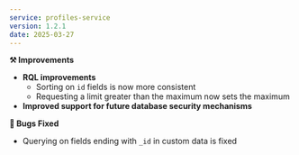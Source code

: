 ```yaml
---
service: profiles-service
version: 1.2.1
date: 2025-03-27
---
```


**⚒️ Improvements**

- **RQL improvements**
  - Sorting on `id` fields is now more consistent
  - Requesting a limit greater than the maximum now sets the maximum
- **Improved support for future database security mechanisms**


**🐞 Bugs Fixed**

- Querying on fields ending with `_id` in custom data is fixed
